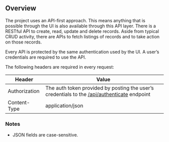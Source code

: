 ## Overview
The project uses an API-first approach. This means anything that is possible through the UI is
also available through this API layer. There is a RESTful API to create, read, update and delete records.
Aside from typical CRUD activity, there are APIs to fetch listings of records and to take action
on those records.

Every API is protected by the same authentication used by the UI. A user’s 
credentials are required to use the API.

The following headers are required in every request:

Header |  Value
--- | ---
Authorization | The auth token provided by posting the user’s credentials to the [/api/authenticate](#api-Authentication-AuthenticateUser) endpoint
Content-Type | application/json

### Notes
* JSON fields are case-sensitive.
